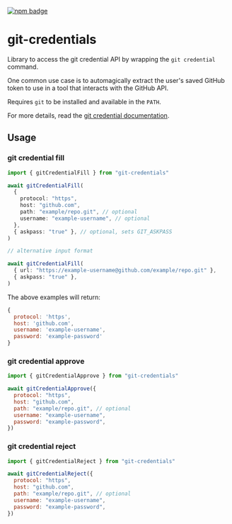 [![npm badge](https://img.shields.io/npm/v/git-credentials)](https://www.npmjs.com/package/git-credentials)

# git-credentials

Library to access the git credential API by wrapping the `git credential`
command.

One common use case is to automagically extract the user's saved GitHub token to
use in a tool that interacts with the GitHub API.

Requires `git` to be installed and available in the `PATH`.

For more details, read the
[git credential documentation](https://git-scm.com/docs/git-credential).

## Usage

<!-- !test program node --input-type=module -->

### git credential fill

<!-- !test check fill -->

```ts
import { gitCredentialFill } from "git-credentials"

await gitCredentialFill(
  {
    protocol: "https",
    host: "github.com",
    path: "example/repo.git", // optional
    username: "example-username", // optional
  },
  { askpass: "true" }, // optional, sets GIT_ASKPASS
)

// alternative input format

await gitCredentialFill(
  { url: "https://example-username@github.com/example/repo.git" },
  { askpass: "true" },
)
```

The above examples will return:

```js
{
  protocol: 'https',
  host: 'github.com',
  username: 'example-username',
  password: 'example-password'
}
```

### git credential approve

<!-- !test check approve -->

```mjs
import { gitCredentialApprove } from "git-credentials"

await gitCredentialApprove({
  protocol: "https",
  host: "github.com",
  path: "example/repo.git", // optional
  username: "example-username",
  password: "example-password",
})
```

### git credential reject

<!-- !test check reject -->

```mjs
import { gitCredentialReject } from "git-credentials"

await gitCredentialReject({
  protocol: "https",
  host: "github.com",
  path: "example/repo.git", // optional
  username: "example-username",
  password: "example-password",
})
```
